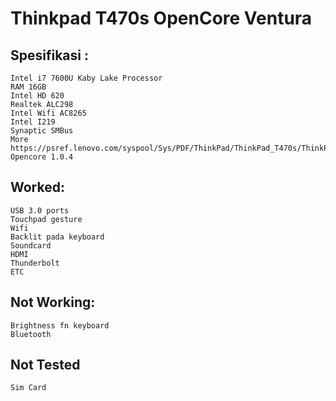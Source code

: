 # Thinkpad T470s OpenCore Ventura

## Spesifikasi :

    Intel i7 7600U Kaby Lake Processor
    RAM 16GB
    Intel HD 620
    Realtek ALC298
    Intel Wifi AC8265
    Intel I219
    Synaptic SMBus
    More https://psref.lenovo.com/syspool/Sys/PDF/ThinkPad/ThinkPad_T470s/ThinkPad_T470s_Spec.PDF
    Opencore 1.0.4


## Worked:

    USB 3.0 ports
    Touchpad gesture
    Wifi
    Backlit pada keyboard
    Soundcard
    HDMI
    Thunderbolt
    ETC


## Not Working:
    Brightness fn keyboard
    Bluetooth

## Not Tested
    Sim Card



